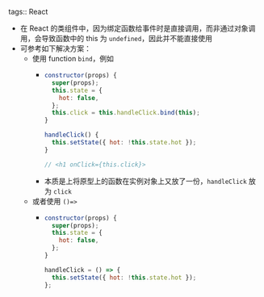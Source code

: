 tags:: React

- 在 React 的类组件中，因为绑定函数给事件时是直接调用，而非通过对象调用，会导致函数中的 this 为 `undefined`，因此并不能直接使用
- 可参考如下解决方案：
	- 使用 function `bind`，例如
		- ``` js
		  constructor(props) {
		    super(props);
		    this.state = {
		      hot: false,
		    };
		    this.click = this.handleClick.bind(this);
		  }
		  
		  handleClick() {
		    this.setState({ hot: !this.state.hot });
		  }
		  
		  // <h1 onClick={this.click}>
		  ```
		- 本质是上将原型上的函数在实例对象上又放了一份，`handleClick` 放为 `click`
	- 或者使用 `()=>`
		- ``` js
		  constructor(props) {
		    super(props);
		    this.state = {
		      hot: false,
		    };
		  }
		  
		  handleClick = () => {
		    this.setState({ hot: !this.state.hot });
		  };
		  ```